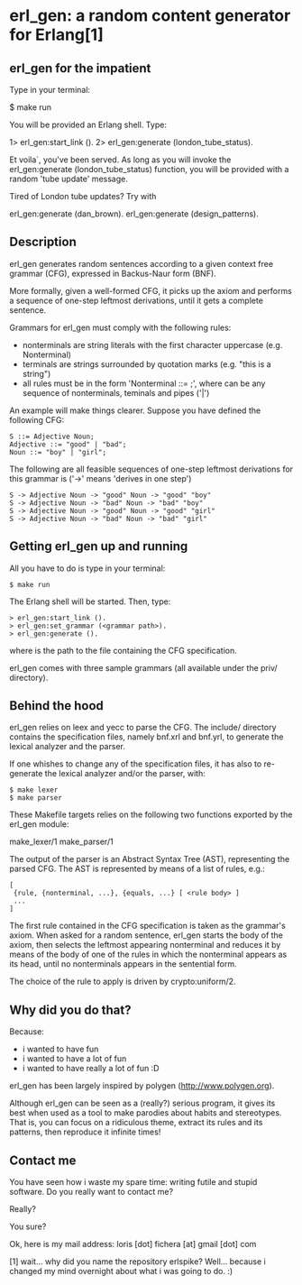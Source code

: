 erl_gen: a random content generator for Erlang[1]
=================================================

erl_gen for the impatient
-------------------------
Type in your terminal:

$ make run

You will be provided an Erlang shell. Type:

1> erl_gen:start_link ().
2> erl_gen:generate (london_tube_status).

Et voila`, you've been served. As long as you will invoke the 
erl_gen:generate (london_tube_status) function, you will be provided with a 
random 'tube update' message.

Tired of London tube updates? Try with 

erl_gen:generate (dan_brown).
erl_gen:generate (design_patterns).



Description
-----------

erl_gen generates random sentences according to a given context free grammar (CFG),
expressed in Backus-Naur form (BNF).

More formally, given a well-formed CFG, it picks up the axiom and 
performs a sequence of one-step leftmost derivations, until it gets a complete 
sentence.

Grammars for erl_gen must comply with the following rules:
  - nonterminals are string literals with the first character uppercase (e.g. Nonterminal)
  - terminals are strings surrounded by quotation marks (e.g. "this is a string")
  - all rules must be in the form 'Nonterminal ::= <body>;', 
    where <body> can be any sequence of nonterminals, teminals and pipes ('|')

An example will make things clearer. 
Suppose you have defined the following CFG:

    S ::= Adjective Noun;
    Adjective ::= "good" | "bad";
    Noun ::= "boy" | "girl";


The following are all feasible sequences of one-step leftmost derivations for this 
grammar is ('->' means 'derives in one step')


    S -> Adjective Noun -> "good" Noun -> "good" "boy"
    S -> Adjective Noun -> "bad" Noun -> "bad" "boy"
    S -> Adjective Noun -> "good" Noun -> "good" "girl"
    S -> Adjective Noun -> "bad" Noun -> "bad" "girl"


Getting erl_gen up and running
------------------------------

All you have to do is type in your terminal:

    $ make run

The Erlang shell will be started. Then, type:

    > erl_gen:start_link ().
    > erl_gen:set_grammar (<grammar path>).
    > erl_gen:generate ().

where <grammar path> is the path to the file containing the CFG specification.

erl_gen comes with three sample grammars (all available under the priv/ directory).



Behind the hood
---------------

erl_gen relies on leex and yecc to parse the CFG.
The include/ directory contains the specification files, namely bnf.xrl and 
bnf.yrl, to generate the lexical analyzer and the parser.

If one whishes to change any of the specification files, it has also to 
re-generate the lexical analyzer and/or the parser, with:

    $ make lexer
    $ make parser
 
These Makefile targets relies on the following two functions exported by the
erl_gen module:

make_lexer/1
make_parser/1 

The output of the parser is an Abstract Syntax Tree (AST), representing the 
parsed CFG. The AST is represented by means of a list of rules, e.g.:

    [
     {rule, {nonterminal, ...}, {equals, ...} [ <rule body> ]
     ...
    ]

The first rule contained in the CFG specification is taken as the grammar's 
axiom. 
When asked for a random sentence, erl_gen starts the body of the axiom, then
selects the leftmost appearing nonterminal and reduces it by means of the 
body of one of the rules in which the nonterminal appears as its head, 
until no nonterminals appears in the sentential form.

The choice of the rule to apply is driven by crypto:uniform/2.


Why did you do that?
--------------------

Because:
* i wanted to have fun
* i wanted to have a lot of fun
* i wanted to have really a lot of fun :D

erl_gen has been largely inspired by polygen (http://www.polygen.org).

Although erl_gen can be seen as a (really?) serious program, it gives its best 
when used as a tool to make parodies about habits and stereotypes.
That is, you can focus on a ridiculous theme, extract its rules and its patterns,
then reproduce it infinite times!


Contact me
----------

You have seen how i waste my spare time: writing futile and stupid software.
Do you really want to contact me?






















Really?
























You sure?


























Ok, here is my mail address: loris [dot] fichera [at] gmail [dot] com


[1] wait... why did you name the repository erlspike?
Well... because i changed my mind overnight about what i was going to do. :)


